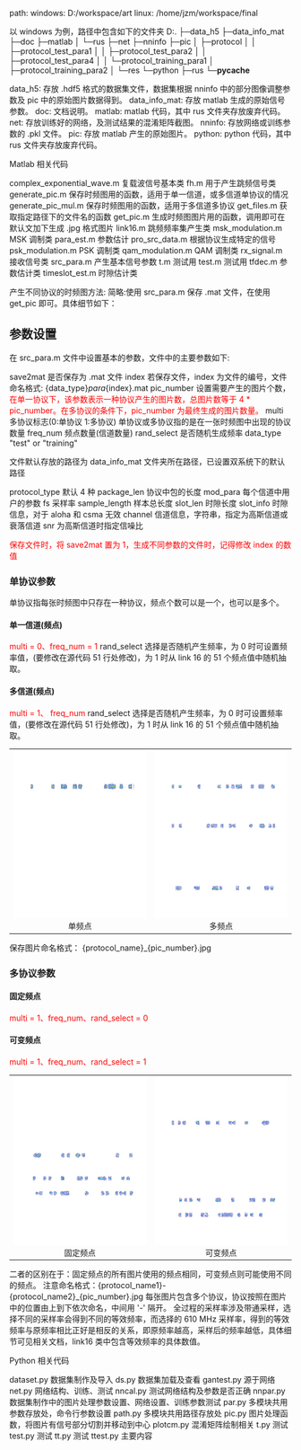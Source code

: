 
path:
windows:  D:/workspace/art
linux:    /home/jzm/workspace/final

以 windows 为例，路径中包含如下的文件夹
D:.
├─data_h5
├─data_info_mat
├─doc
├─matlab
│  └─rus
├─net
├─nninfo
├─pic
│  ├─protocol
│  │  ├─protocol_test_para1
│  │  ├─protocol_test_para2
│  │  ├─protocol_test_para4
│  │  └─protocol_training_para1
│  ├─protocol_training_para2
│  └─res
└─python
    ├─rus
    └─__pycache__

data_h5: 存放 .hdf5 格式的数据集文件，数据集根据 nninfo 中的部分图像调整参数及 pic 中的原始图片数据得到。
data_info_mat: 存放 matlab 生成的原始信号参数。
doc: 文档说明。
matlab: matlab 代码，其中 rus 文件夹存放废弃代码。
net: 存放训练好的网络，及测试结果的混淆矩阵截图。
nninfo: 存放网络或训练参数的 .pkl 文件。
pic: 存放 matlab 产生的原始图片。
python: python 代码，其中 rus 文件夹存放废弃代码。

Matlab 相关代码

complex_exponential_wave.m    复载波信号基本类
fh.m                          用于产生跳频信号类
generate_pic.m                保存时频图用的函数，适用于单一信道，或多信道单协议的情况
generate_pic_mul.m            保存时频图用的函数，适用于多信道多协议
get_files.m                   获取指定路径下的文件名的函数
get_pic.m                     生成时频图图片用的函数，调用即可在默认文加下生成 .jpg 格式图片
link16.m                      跳频频率集产生类
msk_modulation.m              MSK 调制类
para_est.m                    参数估计
pro_src_data.m                根据协议生成特定的信号  
psk_modulation.m              PSK 调制类
qam_modulation.m              QAM 调制类
rx_signal.m                   接收信号类
src_para.m                    产生基本信号参数
t.m                           测试用
test.m                        测试用
tfdec.m                       参数估计类
timeslot_est.m                时隙估计类 

产生不同协议的时频图方法:
简略:使用 src_para.m 保存 .mat 文件，在使用 get_pic 即可。具体细节如下：

## 参数设置
在 src_para.m 文件中设置基本的参数，文件中的主要参数如下:

save2mat        是否保存为 .mat 文件
index           若保存文件，index 为文件的编号，文件命名格式: {data_type}_para_{index}.mat
pic_number      设置需要产生的图片个数，<font color=red>在单一协议下，该参数表示一种协议产生的图片数，总图片数等于 4 * pic_number。在多协议的条件下，pic_number 为最终生成的图片数量。</font>
multi           多协议标志(0:单协议 1:多协议) 单协议或多协议指的是在一张时频图中出现的协议数量
freq_num        频点数量(信道数量)
rand_select     是否随机生成频率
data_type      "test"  or "training"

文件默认存放的路径为 data_info_mat 文件夹所在路径，已设置双系统下的默认路径

protocol_type   默认 4 种
package_len     协议中包的长度
mod_para        每个信道中用户的参数
fs              采样率
sample_length   样本总长度
slot_len        时隙长度
slot_info       时隙信息，对于 aloha 和 csma 无效
channel         信道信息，字符串，指定为高斯信道或衰落信道
snr             为高斯信道时指定信噪比

<font color=red>保存文件时，将 save2mat 置为 1，生成不同参数的文件时，记得修改 index 的数值</font>

### 单协议参数

单协议指每张时频图中只存在一种协议，频点个数可以是一个，也可以是多个。

#### 单一信道(频点)
<font color=red>multi  = 0、freq_num = 1</font>
rand_select 选择是否随机产生频率，为 0 时可设置频率值，(要修改在源代码 51 行处修改)，为 1 时从 link 16 的 51 个频点值中随机抽取。

#### 多信道(频点)
<font color=red>multi  = 1、 freq_num </font>
rand_select 选择是否随机产生频率，为 0 时可设置频率值，(要修改在源代码 51 行处修改)，为 1 时从 link 16 的 51 个频点值中随机抽取。

<center>
<table align="center"><tr>
<td><center><img src=aloha_2.jpg width="300" height="300"></center>
<center>单频点</center></td>
<td><center><img src=aloha_1.jpg width="300" height="300"></center>
<center>多频点</center></td>
</tr></table>
</center>

保存图片命名格式： {protocol_name}_{pic_number}.jpg
### 多协议参数

#### 固定频点
<font color=red>multi  = 1、freq_num、rand_select = 0</font>


#### 可变频点
<font color=red>multi  = 1、freq_num、rand_select = 1</font>

<center>
<table align="center"><tr>
<td><center><img src=aloha-slottedaloha-csma_4.jpg width="300" height="300"></center>
<center>固定频点</center></td>
<td><center><img src=aloha-slottedaloha-csma_2.jpg width="300" height="300"></center>
<center>可变频点</center></td>
</tr></table>
</center>

二者的区别在于：固定频点的所有图片使用的频点相同，可变频点则可能使用不同的频点。
注意命名格式：{protocol_name1}-{protocol_name2}_{pic_number}.jpg
每张图片包含多个协议，协议按照在图片中的位置由上到下依次命名，中间用 '-' 隔开。 
全过程的采样率涉及带通采样，选择不同的采样率会得到不同的等效频率，而选择的 610 MHz 采样率，得到的等效频率与原频率相比正好是相反的关系，即原频率越高，采样后的频率越低，具体细节可见相关文档，link16 类中包含等效频率的具体数值。

Python 相关代码

dataset.py  数据集制作及导入
ds.py       数据集加载及查看
gantest.py  源于网络
net.py      网络结构、训练、测试
nncal.py    测试网络结构及参数是否正确
nnpar.py    数据集制作中的图片处理参数设置、网络设置、训练参数测试
par.py      多模块共用参数存放处，命令行参数设置
path.py     多模块共用路径存放处
pic.py      图片处理函数，将图片有信号部分切割并移动到中心
plotcm.py   混淆矩阵绘制相关
t.py        测试
test.py     测试
tt.py       测试
ttest.py    主要内容